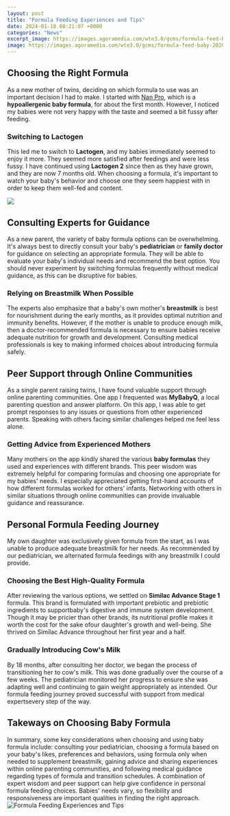 ```yaml
---
layout: post
title: "Formula Feeding Experiences and Tips"
date: 2024-01-18 08:21:07 +0000
categories: "News"
excerpt_image: https://images.agoramedia.com/wte3.0/gcms/formula-feed-baby-2020-722x406.jpg?width=574
image: https://images.agoramedia.com/wte3.0/gcms/formula-feed-baby-2020-722x406.jpg?width=574
---
```


## Choosing the Right Formula
As a new mother of twins, deciding on which formula to use was an important decision I had to make. I started with [Nan Pro](https://store.fi.io.vn/womens-funny-saint-bernard-lover-graphic-women-girls-st-bernard-1), which is a **hypoallergenic baby formula**, for about the first month. However, I noticed my babies were not very happy with the taste and seemed a bit fussy after feeding. 
### Switching to Lactogen
This led me to switch to **Lactogen**, and my babies immediately seemed to enjoy it more. They seemed more satisfied after feedings and were less fussy. I have continued using **Lactogen 2** since then as they have grown, and they are now 7 months old. When choosing a formula, it's important to watch your baby's behavior and choose one they seem happiest with in order to keep them well-fed and content.

![](https://fullheartmommy.com/wp-content/uploads/2020/03/formula-feeding-tips-683x1024.jpg)
## Consulting Experts for Guidance 
As a new parent, the variety of baby formula options can be overwhelming. It's always best to directly consult your baby's **pediatrician** or **family doctor** for guidance on selecting an appropriate formula. They will be able to evaluate your baby's individual needs and recommend the best option. You should never experiment by switching formulas frequently without medical guidance, as this can be disruptive for babies.
### Relying on Breastmilk When Possible
The experts also emphasize that a baby's own mother's **breastmilk** is best for nourishment during the early months, as it provides optimal nutrition and immunity benefits. However, if the mother is unable to produce enough milk, then a doctor-recommended formula is necessary to ensure babies receive adequate nutrition for growth and development. Consulting medical professionals is key to making informed choices about introducing formula safely.
## Peer Support through Online Communities
As a single parent raising twins, I have found valuable support through online parenting communities. One app I frequented was **MyBabyQ**, a local parenting question and answer platform. On this app, I was able to get prompt responses to any issues or questions from other experienced parents. Speaking with others facing similar challenges helped me feel less alone. 
### Getting Advice from Experienced Mothers 
Many mothers on the app kindly shared the various **baby formulas** they used and experiences with different brands. This peer wisdom was extremely helpful for comparing formulas and choosing one appropriate for my babies' needs. I especially appreciated getting first-hand accounts of how different formulas worked for others' infants. Networking with others in similar situations through online communities can provide invaluable guidance and reassurance.
## Personal Formula Feeding Journey
My own daughter was exclusively given formula from the start, as I was unable to produce adequate breastmilk for her needs. As recommended by our pediatrician, we alternated formula feedings with any breastmilk I could provide.
### Choosing the Best High-Quality Formula
After reviewing the various options, we settled on **Similac Advance Stage 1** formula. This brand is formulated with important prebiotic and prebiotic ingredients to supportbaby's digestive and immune system development. Though it may be pricier than other brands, its nutritional profile makes it worth the cost for the sake ofour daughter's growth and well-being. She thrived on Similac Advance throughout her first year and a half.
### Gradually Introducing Cow's Milk
By 18 months, after consulting her doctor, we began the process of transitioning her to cow's milk. This was done gradually over the course of a few weeks. The pediatrician monitored her progress to ensure she was adapting well and continuing to gain weight appropriately as intended. Our formula feeding journey proved successful with support from medical expertsevery step of the way.
## Takeways on Choosing Baby Formula 
In summary, some key considerations when choosing and using baby formula include: consulting your pediatrician, choosing a formula based on your baby's likes, preferences and behaviors, using formula only when needed to supplement breastmilk, gaining advice and sharing experiences within online parenting communities, and following medical guidance regarding types of formula and transition schedules. A combination of expert wisdom and peer support can help give confidence in personal formula feeding choices. Babies' needs vary, so flexibility and responsiveness are important qualities in finding the right approach.
![Formula Feeding Experiences and Tips](https://images.agoramedia.com/wte3.0/gcms/formula-feed-baby-2020-722x406.jpg?width=574)